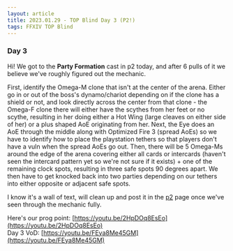 ```yaml
---
layout: article
title: 2023.01.29 - TOP Blind Day 3 (P2!)
tags: FFXIV TOP Blind
---
```


### Day 3

Hi! We got to the **Party Formation** cast in p2 today, and after 6 pulls of it we believe we've roughly figured out the mechanic.

First, identify the Omega-M clone that isn't at the center of the arena. Either go in or out of the boss's dynamo/chariot depending on if the clone has a shield or not, and look directly across the center from that clone - the Omega-F clone there will either have the scythes from her feet or no scythe, resulting in her doing either a Hot Wing (large cleaves on either side of her) or a plus shaped AoE originating from her. Next, the Eye does an AoE through the middle along with Optimized Fire 3 (spread AoEs) so we have to identify how to place the playstation tethers so that players don't have a vuln when the spread AoEs go out. Then, there will be 5 Omega-Ms around the edge of the arena covering either all cards or intercards (haven't seen the intercard pattern yet so we're not sure if it exists) + one of the remaining clock spots, resulting in three safe spots 90 degrees apart. We then have to get knocked back into two parties depending on our tethers into either opposite or adjacent safe spots. 

I know it's a wall of text, will clean up and post it in the [p2](../../../ffxiv/top/p2) page once we've seen through the mechanic fully. 

Here's our prog point: [https://youtu.be/2HpDOq8EsEo](https://youtu.be/2HpDOq8EsEo)  
Day 3 VoD: [https://youtu.be/FEya8Me45GM](https://youtu.be/FEya8Me45GM)